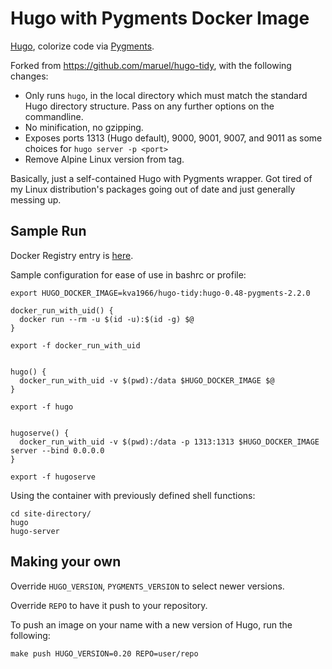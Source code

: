 # Hugo with Pygments Docker Image

[Hugo](https://gohugo.io/), colorize code via [Pygments](http://pygments.org/).

Forked from <https://github.com/maruel/hugo-tidy>, with the following changes:

* Only runs `hugo`, in the local directory which must match the standard Hugo 
    directory structure. Pass on any further options on the commandline.
* No minification, no gzipping.
* Exposes ports 1313 (Hugo default), 9000, 9001, 9007, and 9011 as some choices 
    for `hugo server -p <port>`
* Remove Alpine Linux version from tag.

Basically, just a self-contained Hugo with Pygments wrapper. Got tired of my Linux
distribution's packages going out of date and just generally messing up.


## Sample Run

Docker Registry entry is [here](https://hub.docker.com/r/kva1966/hugo-tidy/).

Sample configuration for ease of use in bashrc or profile:

```
export HUGO_DOCKER_IMAGE=kva1966/hugo-tidy:hugo-0.48-pygments-2.2.0

docker_run_with_uid() {
  docker run --rm -u $(id -u):$(id -g) $@
}

export -f docker_run_with_uid


hugo() {
  docker_run_with_uid -v $(pwd):/data $HUGO_DOCKER_IMAGE $@
}

export -f hugo


hugoserve() {
  docker_run_with_uid -v $(pwd):/data -p 1313:1313 $HUGO_DOCKER_IMAGE server --bind 0.0.0.0
}

export -f hugoserve
```

Using the container with previously defined shell functions:

```
cd site-directory/
hugo
hugo-server
```


## Making your own

Override `HUGO_VERSION`, `PYGMENTS_VERSION` to select newer versions.

Override `REPO` to have it push to your repository.

To push an image on your name with a new version of Hugo, run the following:
```
make push HUGO_VERSION=0.20 REPO=user/repo
```

